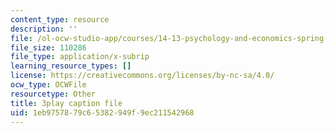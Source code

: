 ```yaml
---
content_type: resource
description: ''
file: /ol-ocw-studio-app/courses/14-13-psychology-and-economics-spring-2020/1eb9757879c65382949f9ec211542968_szy8tLyFS-Q.vtt
file_size: 110286
file_type: application/x-subrip
learning_resource_types: []
license: https://creativecommons.org/licenses/by-nc-sa/4.0/
ocw_type: OCWFile
resourcetype: Other
title: 3play caption file
uid: 1eb97578-79c6-5382-949f-9ec211542968
---
```

